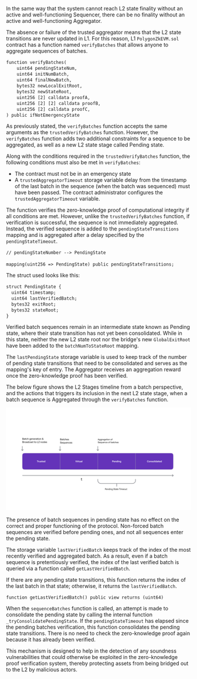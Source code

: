 In the same way that the system cannot reach L2 state finality without an active and well-functioning Sequencer, there can be no finality without an active and well-functioning Aggregator.

The absence or failure of the trusted aggregator means that the L2 state transitions are never updated in L1. For this reason, L1 `PolygonZkEVM.sol` contract has a function named `verifyBatches` that allows anyone to aggregate sequences of batches.

```pil
function verifyBatches(
    uint64 pendingStateNum,
    uint64 initNumBatch,
    uint64 finalNewBatch,
    bytes32 newLocalExitRoot,
    bytes32 newStateRoot,
    uint256 [2] calldata proofA,
    uint256 [2] [2] calldata proofB,
    uint256 [2] calldata proofC,
) public ifNotEmergencyState
```

As previously stated, the `verifyBatches` function accepts the same arguments as the `trustedVerifyBatches` function. However, the `verifyBatches` function adds two additional constraints for a sequence to be aggregated, as well as a new L2 state stage called Pending state.

Along with the conditions required in the `trustedVerifyBatches` function, the following conditions must also be met in `verifyBatches`:

- The contract must not be in an emergency state
- A `trustedAggregatorTimeout` storage variable delay from the timestamp of the last batch in the sequence (when the batch was sequenced) must have been passed. The contract administrator configures the `trustedAggregatorTimeout` variable.

The function verifies the zero-knowledge proof of computational integrity if all conditions are met. However, unlike the `trustedVerifyBatches` function, if verification is successful, the sequence is not immediately aggregated. Instead, the verified sequence is added to the `pendingStateTransitions` mapping and is aggregated after a delay specified by the `pendingStateTimeout`.

```
// pendingStateNumber --> PendingState

mapping(uint256 => PendingState) public pendingStateTransitions;
```

The struct used looks like this:

```
struct PendingState {
  uint64 timestamp;
  uint64 lastVerifiedBatch;
  bytes32 exitRoot;
  bytes32 stateRoot;
}
```

Verified batch sequences remain in an intermediate state known as Pending state, where their state transition has not yet been consolidated. While in this state, neither the new L2 state root nor the bridge's new `GlobalExitRoot` have been added to the `batchNumToStateRoot` mapping.

The `lastPendingState` storage variable is used to keep track of the number of pending state transitions that need to be consolidated and serves as the mapping's key of entry. The Aggregator receives an aggregation reward once the zero-knowledge proof has been verified.

The below figure shows the L2 Stages timeline from a batch perspective, and the actions that triggers its inclusion in the next L2 state stage, when a batch sequence is Aggregated through the `verifyBatches` function.

![L2 State stages timeline with pending state](../../../../img/zkEVM/11l2-stages-timeline-pending.png)

The presence of batch sequences in pending state has no effect on the correct and proper functioning of the protocol. Non-forced batch sequences are verified before pending ones, and not all sequences enter the pending state.

The storage variable `lastVerifiedBatch` keeps track of the index of the most recently verified and aggregated batch. As a result, even if a batch sequence is pretentiously verified, the index of the last verified batch is queried via a function called `getLastVerifiedBatch`.

If there are any pending state transitions, this function returns the index of the last batch in that state; otherwise, it returns the `lastVerifiedBatch`.

```
function getLastVerifiedBatch() public view returns (uint64)
```

When the `sequenceBatches` function is called, an attempt is made to consolidate the pending state by calling the internal function `_tryConsolidatePendingState`. If the `pendingStateTimeout` has elapsed since the pending batches verification, this function consolidates the pending state transitions. There is no need to check the zero-knowledge proof again because it has already been verified.

This mechanism is designed to help in the detection of any soundness vulnerabilities that could otherwise be exploited in the zero-knowledge proof verification system, thereby protecting assets from being bridged out to the L2 by malicious actors.